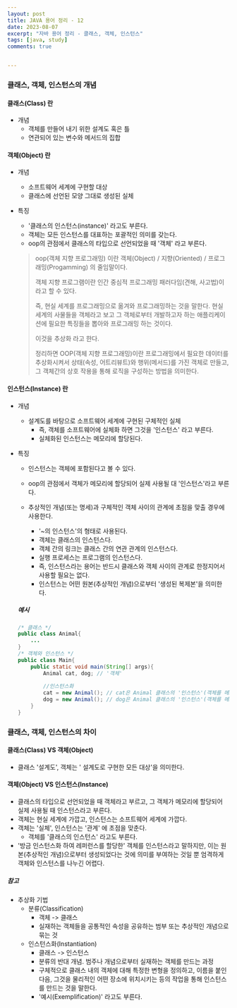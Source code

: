 ```yaml
---
layout: post
title: JAVA 용어 정리 - 12
date: 2023-08-07
excerpt: "자바 용어 정리 - 클래스, 객체, 인스턴스"
tags: [java, study]
comments: true


---
```


### 클래스, 객체, 인스턴스의 개념

#### 클래스(Class) 란

- 개념
  - 객체를 만들어 내기 위한 설계도 혹은 틀
  - 연관되어 있는 변수와 메서드의 집합

#### 객체(Object) 란

- 개념

  - 소프트웨어 세계에 구현할 대상
  - 클래스에 선언된 모양 그대로 생성된 실체

- 특징

  - '클래스의 인스턴스(instance)' 라고도 부른다.
  - 객체는 모든 인스턴스를 대표하는 포괄적인 의미를 갖는다.
  - oop의 관점에서 클래스의 타입으로 선언되었을 때 '객체' 라고 부른다.

  > oop(객체 지향 프로그래밍) 이란 객체(Object) / 지향(Oriented) / 프로그래밍(Progamming) 의 줄임말이다.
  >
  > 객체 지향 프로그램이란 인간 중심적 프로그래밍 패러다임(견해, 사고법)이라고 할 수 있다.
  >
  > 즉, 현실 세계를 프로그래밍으로 옮겨와 프로그래밍하는 것을 말한다. 현실 세계의 사물들을 객체라고 보고 그 객체로부터 개발하고자 하는 애플리케이션에 필요한 특징들을 뽑아와 프로그래밍 하는 것이다. 
  >
  > 이것을 추상화 라고 한다.
  >
  > 정리하면 OOP(객체 지향 프로그래밍)이란 프로그래밍에서 필요한 데이터를 추상화시켜서 상태(속성, 어트리뷰트)와 행위(메서드)를 가진 객체로 만들고, 그 객체간의 상호 작용을 통해 로직을 구성하는 방법을 의미한다.

#### 인스턴스(Instance) 란

- 개념

  - 설계도를 바탕으로 소프트웨어  세계에 구현된 구체적인 실체
    - 즉, 객체를 소프트웨어에 실체화 하면 그것을 '인스턴스' 라고 부른다.
    - 실체화된 인스턴스는 메모리에 할당된다.

- 특징

  - 인스턴스는 객체에 포함된다고 볼 수 있다.

  - oop의 관점에서 객체가 메모리에 할당되어 실제 사용될 대 '인스턴스'라고 부른다.

  - 추상적인 개념(또는 명세)과 구체적인 객체 사이의 관계에 초점을 맞출 경우에 사용한다.

    - '~의 인스턴스'의 형태로 사용된다.
    - 객체는 클래스의 인스턴스다.
    - 객체 간의 링크는 클래스 간의 연관 관계의 인스턴스다.
    - 실행 프로세스는 프로그램의 인스턴스다.
    - 즉, 인스턴스라는 용어는 반드시 클래스와 객체 사이의 관계로 한정지어서 사용할 필요는 없다.
    - 인스턴스는 어떤 원본(추상적인 개념)으로부터 '생성된 복제본'을 의미한다.

    

  ##### 예시

  ```java
  /* 클래스 */
  public class Animal{
      ...
  }
  /* 객체와 인스턴스 */
  public class Main{
      public static void main(String[] args){
          Animal cat, dog; // '객체'
          
          //인스턴스화
          cat = new Animal(); // cat은 Animal 클래스의 '인스턴스'(객체를 메모리에 할당)
          dog = new Animal(); // dog은 Animal 클래스의 '인스턴스'(객체를 메모리에 할당)
      }
  }
  ```

### 클래스, 객체, 인스턴스의 차이

#### 클래스(Class) VS 객체(Object)

- 클래스 '설계도', 객체는 ' 설계도로 구현한 모든 대상'을 의미한다.

#### 객체(Object) VS 인스턴스(Instance)

- 클래스의 타입으로 선언되었을 때 객체라고 부르고, 그 객체가 메모리에 할당되어 실제 사용될 때 인스턴스라고 부른다.
- 객체는 현실 세계에 가깝고, 인스턴스는 소프트웨어 세계에 가깝다.
- 객체는 '실체', 인스턴스는 '관계' 에 초점을 맞춘다.
  - 객체를 '클래스의 인스턴스' 라고도 부른다.
- '방금 인스턴스화 하여 레퍼런스를 할당한' 객체를 인스턴스라고 말하지만, 이는 원본(추상적인 개념)으로부터 생성되었다는 것에 의미를 부여하는 것일 뿐 엄격하게 객체와 인스턴스를 나누긴 어렵다.

##### 참고

- 추상화 기법
  - 분류(Classification)
    - 객체 -> 클래스
    - 실재하는 객체들을 공통적인 속성을 공유하는 범부 또는 추상적인 개념으로 묶는 것
  - 인스턴스화(Instantiation)
    - 클래스 -> 인스턴스
    - 분류의 반대 개념. 범주나 개념으로부터 실재하는 객체를 만드는 과정
    - 구체적으로 클래스 내의 객체에 대해 특정한 변형을 정의하고, 이름을 붙인 다음, 그것을 물리적인 어떤 장소에 위치시키는 등의 작업을 통해 인스턴스를 만드는 것을 말한다.
    - '예시(Exemplification)' 라고도 부른다.
